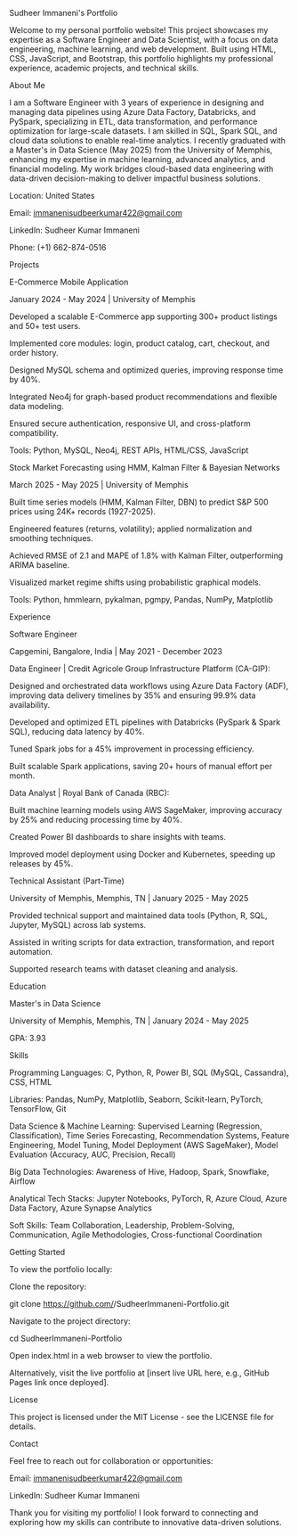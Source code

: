 Sudheer Immaneni's Portfolio

Welcome to my personal portfolio website! This project showcases my expertise as a Software Engineer and Data Scientist, with a focus on data engineering, machine learning, and web development. Built using HTML, CSS, JavaScript, and Bootstrap, this portfolio highlights my professional experience, academic projects, and technical skills.

About Me

I am a Software Engineer with 3 years of experience in designing and managing data pipelines using Azure Data Factory, Databricks, and PySpark, specializing in ETL, data transformation, and performance optimization for large-scale datasets. I am skilled in SQL, Spark SQL, and cloud data solutions to enable real-time analytics. I recently graduated with a Master's in Data Science (May 2025) from the University of Memphis, enhancing my expertise in machine learning, advanced analytics, and financial modeling. My work bridges cloud-based data engineering with data-driven decision-making to deliver impactful business solutions.





Location: United States



Email: immanenisudbeerkumar422@gmail.com



LinkedIn: Sudheer Kumar Immaneni



Phone: (+1) 662-874-0516

Projects

E-Commerce Mobile Application

January 2024 - May 2024 | University of Memphis





Developed a scalable E-Commerce app supporting 300+ product listings and 50+ test users.



Implemented core modules: login, product catalog, cart, checkout, and order history.



Designed MySQL schema and optimized queries, improving response time by 40%.



Integrated Neo4j for graph-based product recommendations and flexible data modeling.



Ensured secure authentication, responsive UI, and cross-platform compatibility.



Tools: Python, MySQL, Neo4j, REST APIs, HTML/CSS, JavaScript

Stock Market Forecasting using HMM, Kalman Filter & Bayesian Networks

March 2025 - May 2025 | University of Memphis





Built time series models (HMM, Kalman Filter, DBN) to predict S&P 500 prices using 24K+ records (1927-2025).



Engineered features (returns, volatility); applied normalization and smoothing techniques.



Achieved RMSE of 2.1 and MAPE of 1.8% with Kalman Filter, outperforming ARIMA baseline.



Visualized market regime shifts using probabilistic graphical models.



Tools: Python, hmmlearn, pykalman, pgmpy, Pandas, NumPy, Matplotlib

Experience

Software Engineer

Capgemini, Bangalore, India | May 2021 - December 2023





Data Engineer | Credit Agricole Group Infrastructure Platform (CA-GIP):





Designed and orchestrated data workflows using Azure Data Factory (ADF), improving data delivery timelines by 35% and ensuring 99.9% data availability.



Developed and optimized ETL pipelines with Databricks (PySpark & Spark SQL), reducing data latency by 40%.



Tuned Spark jobs for a 45% improvement in processing efficiency.



Built scalable Spark applications, saving 20+ hours of manual effort per month.



Data Analyst | Royal Bank of Canada (RBC):





Built machine learning models using AWS SageMaker, improving accuracy by 25% and reducing processing time by 40%.



Created Power BI dashboards to share insights with teams.



Improved model deployment using Docker and Kubernetes, speeding up releases by 45%.

Technical Assistant (Part-Time)

University of Memphis, Memphis, TN | January 2025 - May 2025





Provided technical support and maintained data tools (Python, R, SQL, Jupyter, MySQL) across lab systems.



Assisted in writing scripts for data extraction, transformation, and report automation.



Supported research teams with dataset cleaning and analysis.

Education

Master's in Data Science

University of Memphis, Memphis, TN | January 2024 - May 2025





GPA: 3.93

Skills





Programming Languages: C, Python, R, Power BI, SQL (MySQL, Cassandra), CSS, HTML



Libraries: Pandas, NumPy, Matplotlib, Seaborn, Scikit-learn, PyTorch, TensorFlow, Git



Data Science & Machine Learning: Supervised Learning (Regression, Classification), Time Series Forecasting, Recommendation Systems, Feature Engineering, Model Tuning, Model Deployment (AWS SageMaker), Model Evaluation (Accuracy, AUC, Precision, Recall)



Big Data Technologies: Awareness of Hive, Hadoop, Spark, Snowflake, Airflow



Analytical Tech Stacks: Jupyter Notebooks, PyTorch, R, Azure Cloud, Azure Data Factory, Azure Synapse Analytics



Soft Skills: Team Collaboration, Leadership, Problem-Solving, Communication, Agile Methodologies, Cross-functional Coordination

Getting Started

To view the portfolio locally:





Clone the repository:

git clone https://github.com/<your-username>/SudheerImmaneni-Portfolio.git



Navigate to the project directory:

cd SudheerImmaneni-Portfolio



Open index.html in a web browser to view the portfolio.

Alternatively, visit the live portfolio at [insert live URL here, e.g., GitHub Pages link once deployed].

License

This project is licensed under the MIT License - see the LICENSE file for details.

Contact

Feel free to reach out for collaboration or opportunities:





Email: immanenisudbeerkumar422@gmail.com



LinkedIn: Sudheer Kumar Immaneni



Thank you for visiting my portfolio! I look forward to connecting and exploring how my skills can contribute to innovative data-driven solutions.
